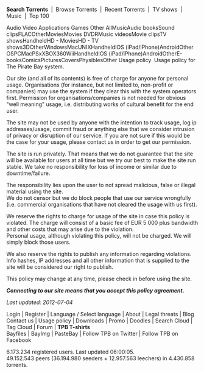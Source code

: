 **Search Torrents**  |  Browse Torrents  |  Recent Torrents  |  TV shows  |  Music  |  Top 100  
  
Audio Video Applications Games Other AllMusicAudio booksSound clipsFLACOtherMoviesMovies DVDRMusic videosMovie clipsTV showsHandheldHD - MoviesHD - TV shows3DOtherWindowsMacUNIXHandheldIOS (iPad/iPhone)AndroidOther OSPCMacPSxXBOX360WiiHandheldIOS (iPad/iPhone)AndroidOtherE-booksComicsPicturesCoversPhysiblesOther Usage policy  Usage policy for The Pirate Bay system.

Our site (and all of its contents) is free of charge for anyone for personal usage. Organisations (for instance, but not limited to, non-profit or companies) may use the system if they clear this with the system operators first. Permission for organisations/companies is not needed for obvious "well meaning" usage, i.e. distributing works of cultural benefit for the end user.

The site may not be used by anyone with the intention to track usage, log ip addresses/usage, commit fraud or anything else that we consider intrusion of privacy or disruption of our service. If you are not sure if this would be the case for your usage, please contact us in order to get our permission.

The site is run privately. That means that we do not guarantee that the site will be available for users at all time but we try our best to make the site run stable. We take no responsibility for loss of income or similar due to downtime/failure.

The responsibility lies upon the user to not spread malicious, false or illegal material using the site.  
We do not censor but we do block people that use our service wrongfully (i.e. commercial organisations that have not cleared the usage with us first).

We reserve the rights to charge for usage of the site in case this policy is violated. The charge will consist of a basic fee of EUR 5 000 plus bandwidth and other costs that may arise due to the violation.  
Personal usage, although violating this policy, will not be charged. We will simply block those users.

We also reserve the rights to publish any information regarding violations. Info hashes, IP addresses and all other information that is supplied to the site will be considered our right to publish.

This policy may change at any time, please check in before using the site.

_**Connecting to our site means that you accept this policy agreement.**_

_Last updated: 2012-07-04_

Login | Register | Language / Select language | About | Legal threats | Blog  
Contact us | Usage policy | Downloads | Promo | Doodles | Search Cloud | Tag Cloud | Forum | **TPB T-shirts**  
Bayfiles | BayImg | PasteBay | Follow TPB on Twitter | Follow TPB on Facebook  

6.173.234 registered users. Last updated 06:00:05.  
49.152.543 peers (36.194.980 seeders + 12.957.563 leechers) in 4.430.858 torrents.